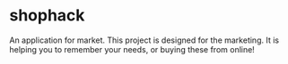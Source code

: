 # shophack
An application for market.
This project is designed for the marketing. It is helping you to remember your needs, or buying these from online!
